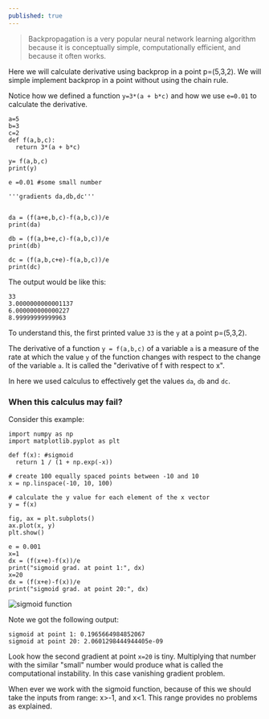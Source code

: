 ```yaml
---
published: true
---
```

> Backpropagation is a very popular neural network learning algorithm because it is conceptually simple, computationally efficient, and because it often works.

Here we will calculate derivative using backprop in a point p=(5,3,2).
We will simple implement backprop in a point without using the chain rule.

Notice how we defined a function `y=3*(a + b*c)` and how we use `e=0.01` to calculate the derivative.

~~~
a=5
b=3
c=2
def f(a,b,c):
  return 3*(a + b*c)

y= f(a,b,c)
print(y)

e =0.01 #some small number

'''gradients da,db,dc'''


da = (f(a+e,b,c)-f(a,b,c))/e
print(da)

db = (f(a,b+e,c)-f(a,b,c))/e
print(db)

dc = (f(a,b,c+e)-f(a,b,c))/e
print(dc)
~~~
The output would be like this:
~~~
33
3.0000000000001137
6.000000000000227
8.99999999999963
~~~

To understand this, the first printed value `33` is the `y` at a point p=(5,3,2).

The derivative of a function `y = f(a,b,c)` of a variable `a` is a measure of the rate at which the value `y` of the function changes with respect to the change of the variable `a`. It is called the "derivative of f with respect to x".

In here we used calculus to effectively get the values `da`, `db` and `dc`.

### When this calculus may fail?

Consider this example:
~~~
import numpy as np
import matplotlib.pyplot as plt

def f(x): #sigmoid
  return 1 / (1 + np.exp(-x))

# create 100 equally spaced points between -10 and 10
x = np.linspace(-10, 10, 100)

# calculate the y value for each element of the x vector
y = f(x)

fig, ax = plt.subplots()
ax.plot(x, y)
plt.show()

e = 0.001
x=1
dx = (f(x+e)-f(x))/e
print("sigmoid grad. at point 1:", dx)
x=20
dx = (f(x+e)-f(x))/e
print("sigmoid grad. at point 20:", dx)
~~~
![sigmoid function](https://dejanbatanjac.github.io/images/sigmoidx.png)

Note we got the following output:
~~~
sigmoid at point 1: 0.1965664984852067 
sigmoid at point 20: 2.0601298444944405e-09 
~~~
Look how the second gradient at point `x=20` is tiny. Multiplying that number with the similar "small" number would produce what is called the computational instability. In this case vanishing gradient problem.

When ever we work with the sigmoid function, because of this we should take the inputs from range: x>-1, and x<1. This range provides no problems as explained.
